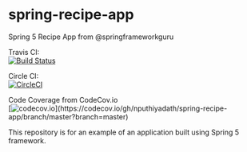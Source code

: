 # spring-recipe-app

Spring 5 Recipe App from @springframeworkguru

Travis CI: \
[![Build Status](https://travis-ci.org/nputhiyadath/spring-recipe-app.svg?branch=master)](https://travis-ci.org/nputhiyadath/spring-recipe-app)

Circle CI: \
[![CircleCI](https://circleci.com/gh/nputhiyadath/spring-recipe-app.svg?style=svg)](https://circleci.com/gh/nputhiyadath/spring-recipe-app)

Code Coverage from CodeCov.io \
[![codecov.io](https://codecov.io/gh/nputhiyadath/spring-recipe-app/branch/master/graphs/badge.svg?)](https://codecov.io/gh/nputhiyadath/spring-recipe-app/branch/master?branch=master)

This repository is for an example of an application built using Spring 5 framework.
